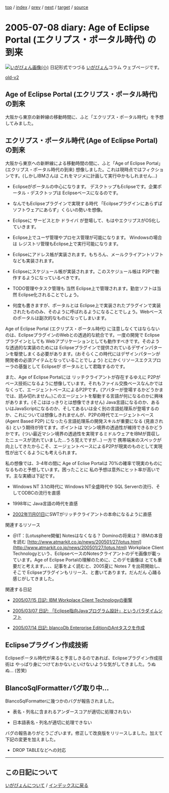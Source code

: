 [top](https://igapyon.github.io/diary/) 
 / [index](https://igapyon.github.io/diary/2005/index.html) 
 / [prev](https://igapyon.github.io/diary/2005/ig050707.html) 
 / [next](https://igapyon.github.io/diary/2005/ig050709.html) 
 / [target](https://igapyon.github.io/diary/2005/ig050708.html) 
 / [source](https://github.com/igapyon/diary/blob/gh-pages/2005/ig050708.html.src.md) 

2005-07-08 diary: Age of Eclipse Portal (エクリプス・ポータル時代) の到来
=====================================================================================================
[![いがぴょん画像(小)](https://igapyon.github.io/diary/images/iga200306s.jpg "いがぴょん")](https://igapyon.github.io/diary/memo/memoigapyon.html) 日記形式でつづる [いがぴょん](https://igapyon.github.io/diary/memo/memoigapyon.html)コラム ウェブページです。

[old-v2](ig050708-orig.html)

## Age of Eclipse Portal (エクリプス・ポータル時代) の到来

大阪から東京の新幹線の移動時間に、ふと「エクリプス・ポータル時代」を予想してみました。


## エクリプス・ポータル時代 (Age of Eclipse Portal) の到来

大阪から東京への新幹線による移動時間の間に、ふと「Age of Eclipse Portal」(エクリプス・ポータル時代の到来) 想像しました。これは現時点ではフィクションです。(しかしIBMさんは これをマジメに計画して実行中かもしれません…)

* Eclipseがポータルの中心になります。
  デスクトップもEclipseです。企業ポータル・デスクトップは Eclipseベースになるのです。
  
* なんでもEclipseプラグインで実現する時代
  「Ecilpseプラグインにあらずば ソフトウェアにあらず」くらいの勢いを想像。
  
* Eclipseに サービスとか ドライバ が登場して、もはやエクリプスがOS化していきます。
  
* Eclipse上でユーザ管理やプロセス管理が可能になります。
  Windowsの場合は レジストリ管理もEclipse上で実行可能になります。
  
* Eclipseにアドレス帳が実装されます。もちろん、メールクライアントソフトなども実装されます。
  
* Eclipseにスケジュール帳が実装されます。このスケジュール帳は P2Pで動作するようになっているべきです。
  
* TODO管理やタスク管理も 当然 Eclipse上で管理されます。勤怠ソフトは当然 Eclipse化されることでしょう。
  
* 何度も書きますが、ポータルとは Eclipse上で実装されたプラグインで実装されたもののみ、そのように呼ばれるようになることでしょう。Webベースのポータルは副次的なものになってしまいます。

Age of Eclipse Portal (エクリプス・ポータル時代) に注意しなくてはならないのは、EclipseプラグインのWebとの透過的な統合です。一度の開発で
Eclipseプラグインとしても Webアプリケーションとしても動作すべきです。そのような透過的な実装のためには Eclipseプラグインで提供されているデザインパターンを駆使しまくる必要があります。(おそらくこの時代にはデザインパターンが開発者の必須アイテムとなっていることでしょう) とにかくリソースエクスプローラの基盤として Eclipseが ポータルとして君臨するのです。

また、Age of Eclipse Portalには リッチクライアントが存在するゆえに P2Pがベース技術になるように想像しています。それもファイル交換ベースなんかではなくって、エージェントベースによるP2Pです。(アバターが登場するかどうかまでは、読み切れません。)このエージェントを駆動する言語が何になるのかに興味があります。(そこははっきりとは想像できません)
Java言語になるのか、あるいはJavaScriptになるのか、そしてあるいは全く別の言語処理系が登場するのか、これについては想像しきれませんが、P2Pの時代でエージェントベース
(Agent Based P2P) になったら言語処理系の開発スキルが重要になる (見直される) という期待が持てます。ポイントは マシン境界の透過性が維持できるかどうかです。(つい最近マシン境界の透過性を実現するミドルウェアをIBMが買収したニュースが流れていました…うろ覚えですが…) 一方で 携帯端末のスペックが向上してきたからこそ、エージェントベースによるP2Pが現実のものとして実現性が出てくるようにも考えられます。

私の想像では、3-4年の間に Age of Eclise Portalは 70%の確率で現実のものになるものと予想しています。困ったことに 私の予想は意外にヒット率が高いです。主な実績は下記です。

* Windows NT 3.1の時代に Windows NT全盛時代や SQL Serverの流行、そしてODBCの流行を直感
  
* 1998年に Java言語の時代を直感
  
* [2002年11月01日](../2002/ig021101.html)にSWTがリッチクライアントの本命になるように直感

関連するリソース

* ＠IT：[Lotusphere開催] Notesはなくなる？ Dominoの将来は？ IBMの本音を読む
  [http://www.atmarkit.co.jp/news/200501/27/lotus.html](http://www.atmarkit.co.jp/news/200501/27/lotus.html)
  Workplace Client Technologyという、EclipseベースのNotesクライアントのデモ画像が載っています。Age of Eclipse Portalの理解のために、このデモ画像は とても重要だと考えます。、、、記事をよく読むと、2005夏に
  Notes 7 を出荷開始し、そこで Eclipseプラグインもリリース、と書いてあります。だんだん 心踊る感じがしてきました。

関連する日記

* [2005/07/15 日記: IBM Workplace Client Technologyの衝撃](ig050715.html)
  
* [2005/03/07 日記: 「Eclipse指向Javaプログラム設計」というパラダイムシフト](ig050307.html)
  
* [2005/07/14 日記: blancoDb Enterprise EditionのAntタスクを作成](ig050714.html)

## Eclipseプラグイン作成技術

Eclipseポータル時代が来ると予言しきるのであれば、Eclipseプラグイン作成技術は やっぱり身につけておかないといけないような気がしてきました。うぬぬ… (苦笑)

## BlancoSqlFormatterバグ取り中…

BlancoSqlFormatterに幾つかのバグが報告されました。

* 表名・列名に含まれるアンダースコアが適切に処理されない
  
* 日本語表名・列名が適切に処理できない

バグの報告ありがとうございます。修正して改良版をリリースしました。加えて下記の変更を加えました。

* DROP TABLEなどへの対応

----------------------------------------------------------------------------------------------------

## この日記について
[いがぴょんについて](https://igapyon.github.io/diary/memo/memoigapyon.html) / [インデックスに戻る](https://igapyon.github.io/diary/idxall.html)
